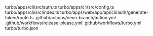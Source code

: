 turbo/apps/cli/src/auth.ts
turbo/apps/cli/src/config.ts
turbo/apps/cli/src/index.ts
turbo/apps/web/app/api/cli/auth/generate-token/route.ts
.github/actions/neon-branch/action.yml
.github/workflows/release-please.yml
.github/workflows/turbo.yml
turbo/turbo.json